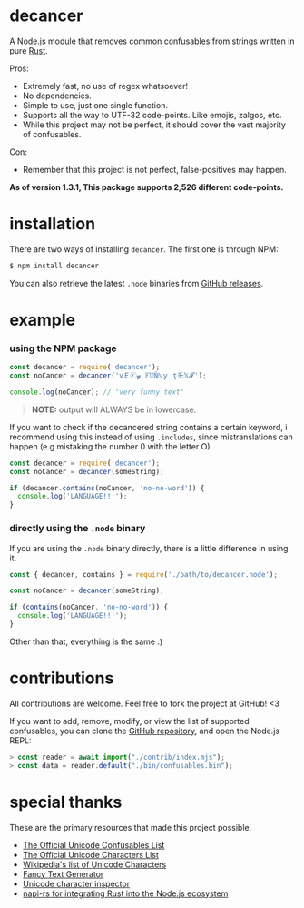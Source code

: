 # decancer
A Node.js module that removes common confusables from strings written in pure [Rust](https://rust-lang.org).

Pros:

- Extremely fast, no use of regex whatsoever!
- No dependencies.
- Simple to use, just one single function.
- Supports all the way to UTF-32 code-points. Like emojis, zalgos, etc.
- While this project may not be perfect, it should cover the vast majority of confusables.

Con:

- Remember that this project is not perfect, false-positives may happen.

__**As of version 1.3.1, This package supports 2,526 different code-points.**__

# installation

There are two ways of installing `decancer`. The first one is through NPM:
```bash
$ npm install decancer
```

You can also retrieve the latest `.node` binaries from [GitHub releases](https://github.com/null8626/decancer/releases).

# example
### using the NPM package
```js
const decancer = require('decancer');
const noCancer = decancer('vＥⓡ𝔂 𝔽𝕌Ňℕｙ ţ乇𝕏𝓣');

console.log(noCancer); // 'very funny text'
```
> **NOTE:** output will ALWAYS be in lowercase.

If you want to check if the decancered string contains a certain keyword, i recommend using this instead of using `.includes`, since mistranslations can happen (e.g mistaking the number 0 with the letter O)

```js
const decancer = require('decancer');
const noCancer = decancer(someString);

if (decancer.contains(noCancer, 'no-no-word')) {
  console.log('LANGUAGE!!!');
}
```

### directly using the `.node` binary
If you are using the `.node` binary directly, there is a little difference in using it.

```js
const { decancer, contains } = require('./path/to/decancer.node');

const noCancer = decancer(someString);

if (contains(noCancer, 'no-no-word')) {
  console.log('LANGUAGE!!!');
}
```
Other than that, everything is the same :)

# contributions
All contributions are welcome. Feel free to fork the project at GitHub! &lt;3

If you want to add, remove, modify, or view the list of supported confusables, you can clone the [GitHub repository](https://github.com/null8626/decancer), and open the Node.js REPL:

```js
> const reader = await import("./contrib/index.mjs");
> const data = reader.default("./bin/confusables.bin");
```

# special thanks
These are the primary resources that made this project possible.

- [The Official Unicode Confusables List](https://util.unicode.org/UnicodeJsps/confusables.jsp)
- [The Official Unicode Characters List](https://unicode.org/Public/UNIDATA/UnicodeData.txt)
- [Wikipedia's list of Unicode Characters](https://en.wikipedia.org/wiki/List_of_Unicode_characters)
- [Fancy Text Generator](https://lingojam.com/FancyTextGenerator)
- [Unicode character inspector](https://apps.timwhitlock.info/unicode/inspect)
- [napi-rs for integrating Rust into the Node.js ecosystem](https://napi.rs/)